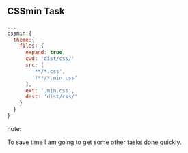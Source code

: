 ##  CSSmin Task

```js
...
cssmin:{
  theme:{
    files: {
      expand: true,
      cwd: 'dist/css/'
      src: [
        '**/*.css',
        '!**/*.min.css'
      ],
      ext: '.min.css',
      dest: 'dist/css/'
    }
  }
}
```

note:

To save time I am going to get some other tasks done quickly.
